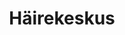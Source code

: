 ---
title: Häirekeskus
maintainer_name: Kristi Kivilaid
maintainer_email: kristi.kivilaid@112.ee
description: ''
---